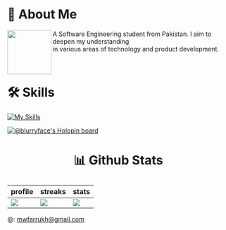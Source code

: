 


# 🚀 About Me
<img align="left" src="https://camo.githubusercontent.com/46b5337d2e4d0bf0e3c2cfd3ae600fe1eab38bd321af1f955da414cc73a84ca5/68747470733a2f2f692e67696665722e636f6d2f6f726967696e2f38342f38346437396635383763616565653639636166333036333836656333353237645f773230302e676966" width="100" height="100">
<p width="60" align="left">A Software Engineering student from Pakistan. I aim to deepen my understanding <br> in various areas of technology and product development. 
</p><br>

# 🛠 Skills
[![My Skills](https://skillicons.dev/icons?i=python,flask,html,css,js,nodejs,express,react,mongo,mongodb,mysql,prisma,netlify,heroku,figma&theme=dark)](https://skillicons.dev)

[![@blurryface's Holopin board](https://holopin.me/blurryface)](https://holopin.io/@blurryface)

#  <p align="center">📊 Github Stats</p>

| profile           | streaks                                                               | stats |
| ----------------- | ------------------------------------------------------------------ | --------- |
|  <img src="https://github-profile-summary-cards.vercel.app/api/cards/profile-details?username=notwld&theme=monokai"> | <img src="https://github-readme-streak-stats.herokuapp.com/?user=notwld&theme=dark"> | <img src="https://github-readme-stats.vercel.app/api/top-langs/?username=notwld&theme=dark"> |





@: <a href='mailto:mwfarrukh@gmail.com'>mwfarrukh@gmail.com</a>
#

